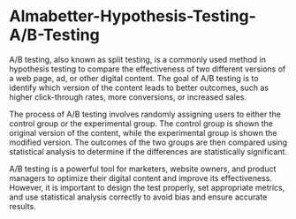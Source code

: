 # Almabetter-Hypothesis-Testing-A/B-Testing

A/B testing, also known as split testing, is a commonly used method in hypothesis testing to compare the effectiveness of two different versions of a web page, ad, or other digital content. The goal of A/B testing is to identify which version of the content leads to better outcomes, such as higher click-through rates, more conversions, or increased sales.

The process of A/B testing involves randomly assigning users to either the control group or the experimental group. The control group is shown the original version of the content, while the experimental group is shown the modified version. The outcomes of the two groups are then compared using statistical analysis to determine if the differences are statistically significant.

A/B testing is a powerful tool for marketers, website owners, and product managers to optimize their digital content and improve its effectiveness. However, it is important to design the test properly, set appropriate metrics, and use statistical analysis correctly to avoid bias and ensure accurate results.
